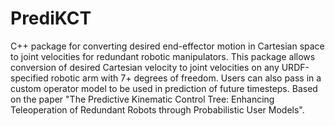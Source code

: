 # PrediKCT

C++ package for converting desired end-effector motion in Cartesian space to joint velocities for redundant robotic manipulators. This package allows conversion of desired Cartesian velocity to joint velocities on any URDF-specified robotic arm with 7+ degrees of freedom. Users can also pass in a custom operator model to be used in prediction of future timesteps. Based on the paper "The Predictive Kinematic Control Tree: Enhancing Teleoperation of Redundant Robots through Probabilistic User Models".
